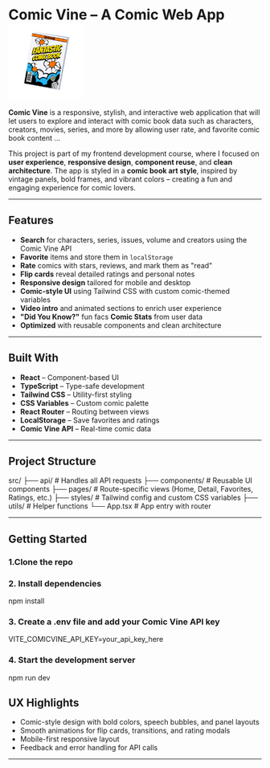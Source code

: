 <h1>
  Comic Vine – A Comic Web App
  <img src="public/readme.gif" alt="Comic Vine Icon" width="150" style="vertical-align: middle; margin-right: 10px;" />
  
</h1>


**Comic Vine** is a responsive, stylish, and interactive web application that will let users to explore and interact with comic book data such as characters, creators, movies, series, and more by allowing user  rate, and favorite comic book content ...

This project is part of my frontend development course, where I focused on **user experience**, **responsive design**, **component reuse**, and **clean architecture**. The app is styled in a **comic book art style**, inspired by vintage panels, bold frames, and vibrant colors – creating a fun and engaging experience for comic lovers.

---

## Features

-  **Search** for characters, series, issues, volume and creators using the Comic Vine API  
-  **Favorite** items and store them in `localStorage`  
-  **Rate** comics with stars, reviews, and mark them as "read"  
-  **Flip cards** reveal detailed ratings and personal notes  
-  **Responsive design** tailored for mobile and desktop  
-  **Comic-style UI** using Tailwind CSS with custom comic-themed variables  
-  **Video intro** and animated sections to enrich user experience  
-  **"Did You Know?"** fun facs **Comic Stats** from user data  
-  **Optimized** with reusable components and clean architecture  

---

## Built With

- **React** – Component-based UI  
- **TypeScript** – Type-safe development  
- **Tailwind CSS** – Utility-first styling  
- **CSS Variables** – Custom comic palette  
- **React Router** – Routing between views  
- **LocalStorage** – Save favorites and ratings  
- **Comic Vine API** – Real-time comic data  

---

## Project Structure
src/
├── api/ # Handles all API requests
├── components/ # Reusable UI components
├── pages/ # Route-specific views (Home, Detail, Favorites, Ratings, etc.)
├── styles/ # Tailwind config and custom CSS variables
├── utils/ # Helper functions
└── App.tsx # App entry with router


---

## Getting Started

### 1.Clone the repo
### 2. Install dependencies
npm install
### 3. Create a .env file and add your Comic Vine API key
VITE_COMICVINE_API_KEY=your_api_key_here
### 4. Start the development server
npm run dev

## UX Highlights
- Comic-style design with bold colors, speech bubbles, and panel layouts
- Smooth animations for flip cards, transitions, and rating modals
- Mobile-first responsive layout
- Feedback and error handling for API calls


---
